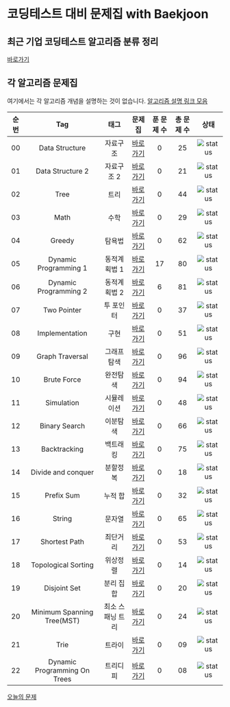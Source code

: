 # 코딩테스트 대비 문제집 with Baekjoon

## 최근 기업 코딩테스트 알고리즘 분류 정리

[바로가기](./CodingTest.md)

## 각 알고리즘 문제집

여기에서는 각 알고리즘 개념을 설명하는 것이 없습니다. [알고리즘 설명 링크 모음](./link_for_study.md)

| 순번 |             Tag              |       태그       |                   문제집                   | 푼 문제 수 | 총 문제 수 |                           상태                           |
| :--: | :--------------------------: | :--------------: | :----------------------------------------: | :--------: | :--------: | :------------------------------------------------------: |
|  00  |        Data Structure        |     자료구조     |        [바로가기](./data_structure)        |     0      |     25     | ![status](https://img.shields.io/badge/-0.00%25-DFFD26)  |
|  01  |       Data Structure 2       |    자료구조 2    |       [바로가기](./data_structure2)        |     0      |     21     | ![status](https://img.shields.io/badge/-0.00%25-DFFD26)  |
|  02  |             Tree             |       트리       |             [바로가기](./tree)             |     0      |     44     | ![status](https://img.shields.io/badge/-0.00%25-DFFD26)  |
|  03  |             Math             |       수학       |             [바로가기](./math)             |     0      |     29     | ![status](https://img.shields.io/badge/-0.00%25-DFFD26)  |
|  04  |            Greedy            |      탐욕법      |            [바로가기](./greedy)            |     0      |     62     | ![status](https://img.shields.io/badge/-0.00%25-DFFD26)  |
|  05  |    Dynamic Programming 1     |   동적계획법 1   |    [바로가기](./dynamic_programming_1)     |     17     |     80     | ![status](https://img.shields.io/badge/-21.25%25-31AE0F) |
|  06  |    Dynamic Programming 2     |   동적계획법 2   |    [바로가기](./dynamic_programming_2)     |     6      |     81     | ![status](https://img.shields.io/badge/-7.40%25-31AE0F)  |
|  07  |         Two Pointer          |    투 포인터     |         [바로가기](./two_pointer)          |     0      |     37     | ![status](https://img.shields.io/badge/-0.00%25-DFFD26)  |
|  08  |        Implementation        |       구현       |        [바로가기](./implementation)        |     0      |     51     | ![status](https://img.shields.io/badge/-0.00%25-DFFD26)  |
|  09  |       Graph Traversal        |   그래프 탐색    |       [바로가기](./graph_traversal)        |     0      |     96     | ![status](https://img.shields.io/badge/-0.00%25-DFFD26)  |
|  10  |         Brute Force          |     완전탐색     |         [바로가기](./brute_force)          |     0      |     94     | ![status](https://img.shields.io/badge/-0.00%25-DFFD26)  |
|  11  |          Simulation          |    시뮬레이션    |          [바로가기](./simulation)          |     0      |     48     | ![status](https://img.shields.io/badge/-0.00%25-DFFD26)  |
|  12  |        Binary Search         |     이분탐색     |        [바로가기](./binary_search)         |     0      |     66     | ![status](https://img.shields.io/badge/-0.00%25-DFFD26)  |
|  13  |         Backtracking         |     백트래킹     |         [바로가기](./backtracking)         |     0      |     75     | ![status](https://img.shields.io/badge/-0.00%25-DFFD26)  |
|  14  |      Divide and conquer      |     분할정복     |      [바로가기](./divide_and_conquer)      |     0      |     18     | ![status](https://img.shields.io/badge/-0.00%25-DFFD26)  |
|  15  |          Prefix Sum          |     누적 합      |          [바로가기](./prefix_sum)          |     0      |     32     | ![status](https://img.shields.io/badge/-0.00%25-DFFD26)  |
|  16  |            String            |      문자열      |            [바로가기](./string)            |     0      |     65     | ![status](https://img.shields.io/badge/-0.00%25-DFFD26)  |
|  17  |        Shortest Path         |     최단거리     |        [바로가기](./shortest_path)         |     0      |     53     | ![status](https://img.shields.io/badge/-0.00%25-DFFD26)  |
|  18  |     Topological Sorting      |     위상정렬     |     [바로가기](./topological_sorting)      |     0      |     14     | ![status](https://img.shields.io/badge/-0.00%25-DFFD26)  |
|  19  |         Disjoint Set         |    분리 집합     |         [바로가기](./disjoint_set)         |     0      |     20     | ![status](https://img.shields.io/badge/-0.00%25-DFFD26)  |
|  20  |  Minimum Spanning Tree(MST)  | 최소 스패닝 트리 |    [바로가기](./minimum_spanning_tree)     |     0      |     24     | ![status](https://img.shields.io/badge/-0.00%25-DFFD26)  |
|  21  |             Trie             |      트라이      |             [바로가기](./trie)             |     0      |     09     | ![status](https://img.shields.io/badge/-0.00%25-DFFD26)  |
|  22  | Dynamic Programming On Trees |     트리디피     | [바로가기](./dynamic_programming_on_trees) |     0      |     08     | ![status](https://img.shields.io/badge/-0.00%25-DFFD26)  |

[오늘의 문제](https://github.com/tony9402/baekjoon/blob/main/picked.md)
